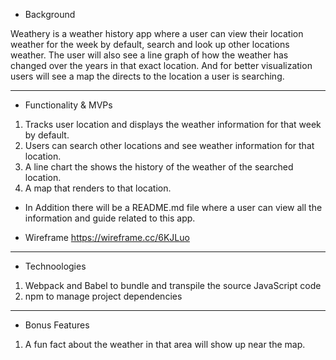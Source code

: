 - Background


Weathery is a weather history app where a user can view their location weather for the week by default, search and look up other locations weather. The user will also see a line graph of how the weather has changed over the years in that exact location. And for better visualization users will see a map the directs to the location a user is searching. 
____
- Functionality & MVPs


1. Tracks user location and displays the weather information for that week by default.
2. Users can search other locations and see weather information for that location.
3. A line chart the shows the history of the weather of the searched location.
4. A map that renders to that location. 

- In Addition there will be a README.md file where a user can view all the information and guide related to this app.

- Wireframe 
https://wireframe.cc/6KJLuo
________
- Technoologies 

 1. Webpack and Babel to bundle and transpile the source JavaScript code
 2. npm to manage project dependencies
 ____
- Bonus Features

1. A fun fact about the weather in that area will show up near the map.
